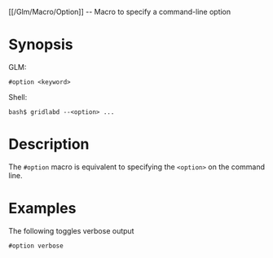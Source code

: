 [[/Glm/Macro/Option]] -- Macro to specify a command-line option

# Synopsis

GLM:

~~~
#option <keyword>
~~~

Shell:

~~~
bash$ gridlabd --<option> ...
~~~

# Description

The `#option` macro is equivalent to specifying the `<option>` on the command line.

# Examples

The following toggles verbose output
~~~
#option verbose
~~~

